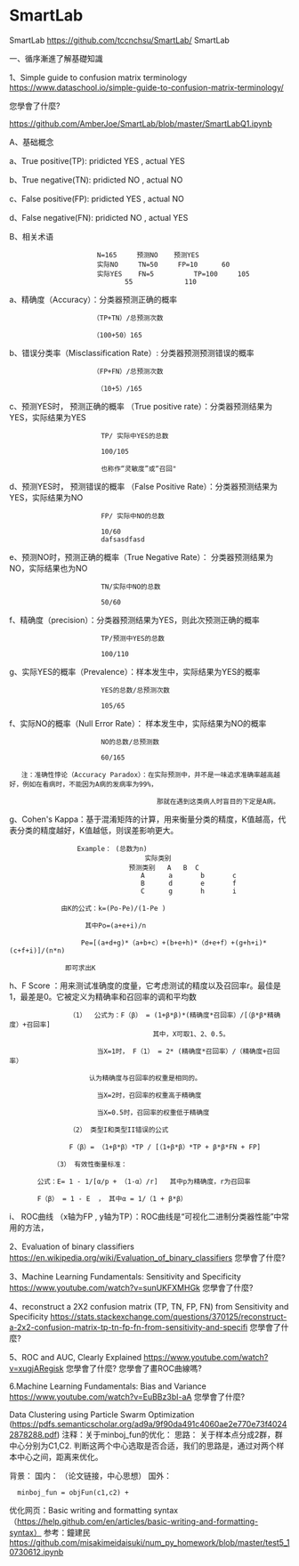 # SmartLab
SmartLab
https://github.com/tccnchsu/SmartLab/
SmartLab

一、循序漸進了解基礎知識

1、Simple guide to confusion matrix terminology https://www.dataschool.io/simple-guide-to-confusion-matrix-terminology/ 

您學會了什麼?

https://github.com/AmberJoe/SmartLab/blob/master/SmartLabQ1.ipynb

A、基础概念

   a、True positive(TP):  pridicted YES , actual YES
   
   b、True negative(TN):  pridicted NO  , actual NO
   
   c、False positive(FP): pridicted YES , actual NO
   
   d、False negative(FN): pridicted NO  , actual YES
   
B、相关术语

                          N=165	    预测NO	预测YES	
                          实际NO     TN=50	 FP=10      60
                          实际YES    FN=5	         TP=100	    105
	                             55	            110	

   a、精确度（Accuracy）：分类器预测正确的概率
   
                         （TP+TN）/总预测次数
			 
                         （100+50）165
			 
   b、错误分类率（Misclassification Rate）:  分类器预测预测错误的概率
   
                         （FP+FN）/总预测次数
			 
                          （10+5）/165
			  
   c、预测YES时， 预测正确的概率 （True positive rate）：分类器预测结果为YES，实际结果为YES
   
                           TP/ 实际中YES的总数
			   
                           100/105
			   
                           也称作“灵敏度”或“召回"
			   
   d、预测YES时， 预测错误的概率 （False Positive Rate）：分类器预测结果为YES，实际结果为NO
   
                           FP/ 实际中NO的总数
			   
                           10/60
                           dafsasdfasd
   e、预测NO时，预测正确的概率（True Negative Rate）： 分类器预测结果为NO，实际结果也为NO
   
                           TN/实际中NO的总数
			   
                           50/60
                           
   f、精确度（precision）：分类器预测结果为YES，则此次预测正确的概率
   
                           TP/预测中YES的总数
			   
                           100/110
                           
   g、实际YES的概率（Prevalence）：样本发生中，实际结果为YES的概率
   
                           YES的总数/总预测次数
			   
                           105/65
                           
   f、实际NO的概率（Null Error Rate）： 样本发生中，实际结果为NO的概率
   
                           NO的总数/总预测数
			   
                           60/165
			   
       注：准确性悖论（Accuracy Paradox）：在实际预测中，并不是一味追求准确率越高越好，例如在看病时，不能因为A病的发病率为99%，
       
                                         那就在遇到这类病人时盲目的下定是A病。
       

   g、Cohen's Kappa：基于混淆矩阵的计算，用来衡量分类的精度，K值越高，代表分类的精度越好，K值越低，则误差影响更大。
   
                     Example： (总数为n)              
		                              实际类别
                                  预测类别   A	 B	C
                                     A      a	    b	    c
                                     B	    d	    e	    f
                                     C	    g	    h	    i
				     
	             由K的公式：k=(Po-Pe)/(1-Pe )
		     
		               其中Po=(a+e+i)/n
			       
			          Pe=[(a+d+g)*（a+b+c）+(b+e+h)*（d+e+f）+(g+h+i)*(c+f+i)]/(n*n)
				  
				  即可求出K
	       
   h、F Score ：用来测试准确度的度量，它考虑测试的精度以及召回率r。最佳是1，最差是0。它被定义为精确率和召回率的调和平均数
   
                   （1）  公式为：F（β） = (1+β*β)*(精确度*召回率）/[（β*β*精确度）+召回率]
                                        其中，X可取1、2、0.5。

                          当X=1时， F（1） = 2* (精确度*召回率）/（精确度+召回率）
			  
			            认为精确度与召回率的权重是相同的。
  
                          当X=2时，召回率的权重高于精确度
  
                          当X=0.5时，召回率的权重低于精确度

                   （2） 类型I和类型II错误的公式
		               
			       F（β）= （1+β*β）*TP / [（1+β*β）*TP + β*β*FN + FP]
			       
	           （3） 有效性衡量标准：
		   
		   公式：E= 1 - 1/[α/p + （1-α）/r]   其中p为精确度，r为召回率
		   
		   F（β） = 1 - E  ， 其中α = 1/（1 + β*β）

   i、 ROC曲线 （x轴为FP , y轴为TP）：ROC曲线是“可视化二进制分类器性能”中常用的方法，
   
2、Evaluation of binary classifiers https://en.wikipedia.org/wiki/Evaluation_of_binary_classifiers 
您學會了什麼?

3、Machine Learning Fundamentals: Sensitivity and Specificity https://www.youtube.com/watch?v=sunUKFXMHGk 
您學會了什麼?

4、reconstruct a 2X2 confusion matrix (TP, TN, FP, FN) from Sensitivity and Specificity https://stats.stackexchange.com/questions/370125/reconstruct-a-2x2-confusion-matrix-tp-tn-fp-fn-from-sensitivity-and-specifi 
您學會了什麼?

5、ROC and AUC, Clearly Explained https://www.youtube.com/watch?v=xugjARegisk
您學會了什麼? 您學會了畫ROC曲線嗎?


6.Machine Learning Fundamentals: Bias and Variance https://www.youtube.com/watch?v=EuBBz3bI-aA 您學會了什麼?



Data Clustering using Particle Swarm Optimization
(https://pdfs.semanticscholar.org/ad9a/9f90da491c4060ae2e770e73f40242878288.pdf)
注释：关于minboj_fun的优化：
      思路： 关于样本点分成2群，群中心分别为C1,C2.
             判断这两个中心选取是否合适，我们的思路是，通过对两个样本中心之间，距离来优化。
             
             
   背景：
       国内：
       （论文链接，中心思想）
       国外：
      
      minboj_fun = objFun(c1,c2) + 



优化网页：Basic writing and formatting syntax（https://help.github.com/en/articles/basic-writing-and-formatting-syntax）
参考：鐘建民 https://github.com/misakimeidaisuki/num_py_homework/blob/master/test5_10730612.ipynb
